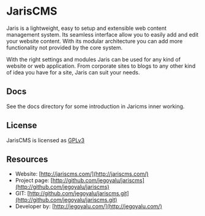 # JarisCMS

Jaris is a lightweight, easy to setup and extensible web content
management system. Its seamless interface allow you to easily add and
edit your website content. With its modular architecture you can add
more functionality not provided by the core system.

With the right settings and modules Jaris can be used for any kind of
website or web application. From corporate sites to blogs to any other
kind of idea you have for a site, Jaris can suit your needs.

## Docs

See the docs directory for some introduction in Jaricms inner working.

## License

JarisCMS is licensed as [GPLv3](https://opensource.org/licenses/GPL-3.0)

## Resources

* Website: [http://jariscms.com/](http://jariscms.com/)
* Project page: [http://github.com/jegoyalu/jariscms](http://github.com/jegoyalu/jariscms)
* GIT: [http://github.com/jegoyalu/jariscms.git](http://github.com/jegoyalu/jariscms.git)
* Developer by: [http://jegoyalu.com/](http://jegoyalu.com/)
